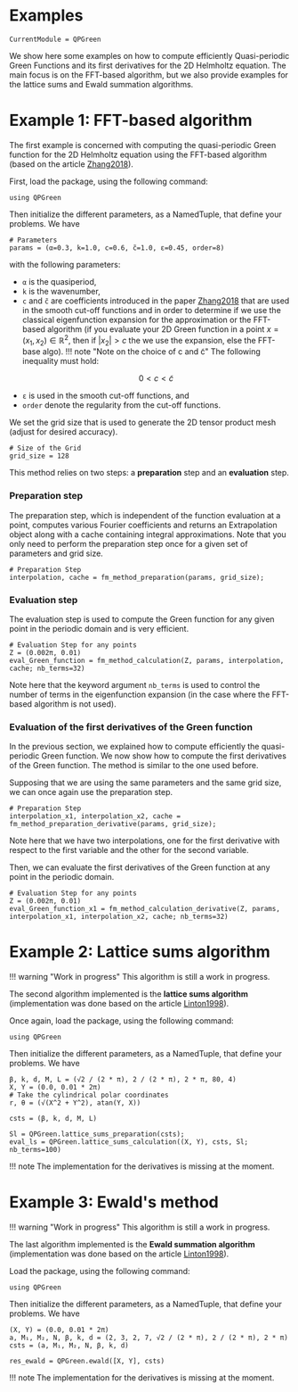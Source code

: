 # Examples

```@meta
CurrentModule = QPGreen
```

We show here some examples on how to compute efficiently Quasi-periodic Green Functions and its first derivatives for the 2D Helmholtz equation. The main focus is on the FFT-based algorithm, but we also provide examples for the lattice sums and Ewald summation algorithms.

# Example 1: FFT-based algorithm
The first example is concerned with computing the quasi-periodic Green function for the 2D Helmholtz equation using the FFT-based algorithm (based on the article [Zhang2018](@cite)).

First, load the package, using the following command:
```@example FFT_based_algorithm
using QPGreen
```

Then initialize the different parameters, as a NamedTuple, that define your problems. We have
```@example FFT_based_algorithm
# Parameters
params = (α=0.3, k=1.0, c=0.6, c̃=1.0, ε=0.45, order=8)
``` 
with the following parameters:
- `α` is the quasiperiod, 
- `k` is the wavenumber, 
- `c` and `c̃` are coefficients introduced in the paper [Zhang2018](@cite) that are used in the smooth cut-off functions and in order to determine if we use the classical eigenfunction expansion for the approximation or the FFT-based algorithm (if you evaluate your 2D Green function in a point $x=(x_1, x_2) \in \mathbb{R}^2$, then if $|x_2| > c$ the we use the expansion, else the FFT-base algo).
!!! note "Note on the choice of c and c̃"
    The following inequality must hold:
    ```math
        0 < c < \tilde{c}
    ```
- `ε` is used in the smooth cut-off functions, and 
- `order` denote the regularity from the cut-off functions.

We set the grid size that is used to generate the 2D tensor product mesh (adjust for desired accuracy).
```@example FFT_based_algorithm
# Size of the Grid
grid_size = 128
```

This method relies on two steps: a **preparation** step and an **evaluation** step. 

### Preparation step
The preparation step, which is independent of the function evaluation at a point, computes various Fourier coefficients and returns an Extrapolation object along with a cache containing integral approximations. Note that you only need to perform the preparation step once for a given set of parameters and grid size.
```@example FFT_based_algorithm
# Preparation Step
interpolation, cache = fm_method_preparation(params, grid_size);
```

### Evaluation step
The evaluation step is used to compute the Green function for any given point in the periodic domain and is very efficient.
```@example FFT_based_algorithm
# Evaluation Step for any points
Z = (0.002π, 0.01)
eval_Green_function = fm_method_calculation(Z, params, interpolation, cache; nb_terms=32)
```
Note here that the keyword argument `nb_terms` is used to control the number of terms in the eigenfunction expansion (in the case where the FFT-based algorithm is not used).

### Evaluation of the first derivatives of the Green function
In the previous section, we explained how to compute efficiently the quasi-periodic Green function. We now show how to compute the first derivatives of the Green function. The method is similar to the one used before.

Supposing that we are using the same parameters and the same grid size, we can once again use the preparation step.
```@example FFT_based_algorithm
# Preparation Step
interpolation_x1, interpolation_x2, cache = fm_method_preparation_derivative(params, grid_size);
```
Note here that we have two interpolations, one for the first derivative with respect to the first variable and the other for the second variable.

Then, we can evaluate the first derivatives of the Green function at any point in the periodic domain.
```@example FFT_based_algorithm
# Evaluation Step for any points
Z = (0.002π, 0.01)
eval_Green_function_x1 = fm_method_calculation_derivative(Z, params, interpolation_x1, interpolation_x2, cache; nb_terms=32)
```

# Example 2: Lattice sums algorithm
!!! warning "Work in progress"
    This algorithm is still a work in progress.

The second algorithm implemented is the **lattice sums algorithm** (implementation was done based on the article [Linton1998](@cite)).

Once again, load the package, using the following command:
```@example Lattice_sums_algorithm
using QPGreen
```

Then initialize the different parameters, as a NamedTuple, that define your problems. We have
```@example Lattice_sums_algorithm
β, k, d, M, L = (√2 / (2 * π), 2 / (2 * π), 2 * π, 80, 4)
X, Y = (0.0, 0.01 * 2π)
# Take the cylindrical polar coordinates
r, θ = (√(X^2 + Y^2), atan(Y, X))

csts = (β, k, d, M, L)

Sl = QPGreen.lattice_sums_preparation(csts);
eval_ls = QPGreen.lattice_sums_calculation((X, Y), csts, Sl; nb_terms=100)
```

!!! note
    The implementation for the derivatives is missing at the moment.

# Example 3: Ewald's method
!!! warning "Work in progress"
    This algorithm is still a work in progress.

The last algorithm implemented is the **Ewald summation algorithm** (implementation was done based on the article [Linton1998](@cite)).

Load the package, using the following command:
```@example Ewald_algorithm
using QPGreen
```

Then initialize the different parameters, as a NamedTuple, that define your problems. We have
```@example Ewald_algorithm
(X, Y) = (0.0, 0.01 * 2π)
a, M₁, M₂, N, β, k, d = (2, 3, 2, 7, √2 / (2 * π), 2 / (2 * π), 2 * π)
csts = (a, M₁, M₂, N, β, k, d)

res_ewald = QPGreen.ewald([X, Y], csts)
```
!!! note
    The implementation for the derivatives is missing at the moment.
